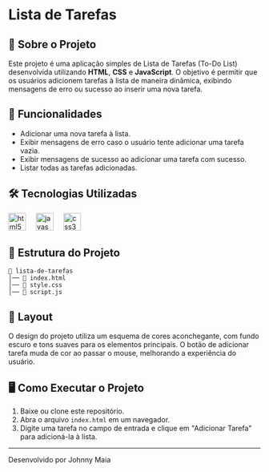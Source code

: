 # Lista de Tarefas

## 📌 Sobre o Projeto
Este projeto é uma aplicação simples de Lista de Tarefas (To-Do List) desenvolvida utilizando **HTML**, **CSS** e **JavaScript**. O objetivo é permitir que os usuários adicionem tarefas à lista de maneira dinâmica, exibindo mensagens de erro ou sucesso ao inserir uma nova tarefa.

## 🚀 Funcionalidades
- Adicionar uma nova tarefa à lista.
- Exibir mensagens de erro caso o usuário tente adicionar uma tarefa vazia.
- Exibir mensagens de sucesso ao adicionar uma tarefa com sucesso.
- Listar todas as tarefas adicionadas.

## 🛠️ Tecnologias Utilizadas
<div align="left">
  <img src="https://cdn.jsdelivr.net/gh/devicons/devicon/icons/html5/html5-original.svg" height="35" alt="html5 logo"  />
  <img width="12" />
  <img src="https://cdn.jsdelivr.net/gh/devicons/devicon/icons/javascript/javascript-original.svg" height="35" alt="javascript logo"  />
  <img width="12" />
  <img src="https://cdn.jsdelivr.net/gh/devicons/devicon/icons/css3/css3-original.svg" height="35" alt="css3 logo"  />
</div>

###
## 📂 Estrutura do Projeto
```
📁 lista-de-tarefas
│── 📄 index.html  
│── 📄 style.css   
│── 📄 script.js   
```

## 🎨 Layout
O design do projeto utiliza um esquema de cores aconchegante, com fundo escuro e tons suaves para os elementos principais. O botão de adicionar tarefa muda de cor ao passar o mouse, melhorando a experiência do usuário.

## 🖥️ Como Executar o Projeto
1. Baixe ou clone este repositório.
2. Abra o arquivo `index.html` em um navegador.
3. Digite uma tarefa no campo de entrada e clique em "Adicionar Tarefa" para adicioná-la à lista.

---

Desenvolvido por Johnny Maia

